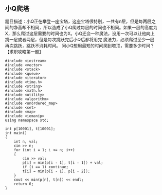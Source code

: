 ## 小Q爬塔 ##
题目描述：小Q正在攀登一座宝塔，这座宝塔很特别，一共有n层，但是每两层之间的净高却不相同，所以造成了小Q爬过每层的时间也不相同。如果一层的高度为X，那么爬过这层需要的时间也为X。小Q还会一种魔法，没用一次可以让他向上跳一层或者两层，但是每次跳跃完后小Q后都将用完 魔法力，必须爬过至少一层再次跳跃，跳跃不消耗时间。
问小Q想用最短的时间爬到塔顶，需要多少时间？【求职攻略第一题】

    #include <iostream>
    #include <vector>
    #include <stack>
    #include <queue>
    #include <iterator>
    #include <time.h>
    #include <string>
    #include <math.h>
    #include <utility>
    #include <algorithm>
    #include <unordered_map>
    #include <set>
    #include <map>
    #include <iomanip>
    using namespace std;
    
    int p[10001], t[10001];
    int main()
    {	
    	int n, val;
    	cin >> n;
    	for (int i = 1; i <= n; i++)
    	{
    		cin >> val;
    		p[i] = min(p[i - 1], t[i - 1]) + val;
    		if (i == 1) continue;
    		t[i] = min(p[i - 1], p[i - 2]);
    	}
    	cout << min(p[n], t[n]) << endl;
    	return 0;
    }
